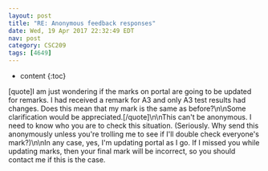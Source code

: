 ```yaml
---
layout: post
title: "RE: Anonymous feedback responses"
date: Wed, 19 Apr 2017 22:32:49 EDT
nav: post
category: CSC209
tags: [4649]
---
```


* content
{:toc}

[quote]I am just wondering if the marks on portal are going to be updated for remarks. I had received a remark for A3 and only A3 test results had changes. Does this mean that my mark is the same as before?\n\nSome clarification would be appreciated.[/quote]\n\nThis can't be anonymous. I need to know who you are to check this situation. (Seriously. Why send this anonymously unless you're trolling me to see if I'll double check everyone's mark?)\n\nIn any case, yes, I'm updating portal as I go. If I missed you while updating marks, then your final mark will be incorrect, so you should contact me if this is the case.
<!-- more -->
<p></p>
